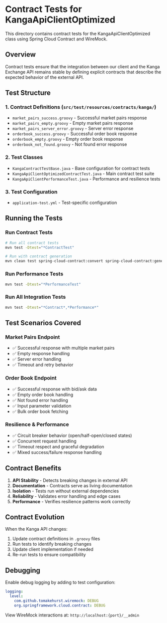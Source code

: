 # Contract Tests for KangaApiClientOptimized

This directory contains contract tests for the KangaApiClientOptimized class using Spring Cloud Contract and WireMock.

## Overview

Contract tests ensure that the integration between our client and the Kanga Exchange API remains stable by defining explicit contracts that describe the expected behavior of the external API.

## Test Structure

### 1. Contract Definitions (`src/test/resources/contracts/kanga/`)
- `market_pairs_success.groovy` - Successful market pairs response
- `market_pairs_empty.groovy` - Empty market pairs response  
- `market_pairs_server_error.groovy` - Server error response
- `orderbook_success.groovy` - Successful order book response
- `orderbook_empty.groovy` - Empty order book response
- `orderbook_not_found.groovy` - Not found error response

### 2. Test Classes
- `KangaContractTestBase.java` - Base configuration for contract tests
- `KangaApiClientOptimizedContractTest.java` - Main contract test suite
- `KangaApiClientPerformanceTest.java` - Performance and resilience tests

### 3. Test Configuration
- `application-test.yml` - Test-specific configuration

## Running the Tests

### Run Contract Tests
```bash
# Run all contract tests
mvn test -Dtest="*ContractTest"

# Run with contract generation
mvn clean test spring-cloud-contract:convert spring-cloud-contract:generateTests
```

### Run Performance Tests
```bash
mvn test -Dtest="*PerformanceTest"
```

### Run All Integration Tests
```bash
mvn test -Dtest="*Contract*,*Performance*"
```

## Test Scenarios Covered

### Market Pairs Endpoint
- ✅ Successful response with multiple market pairs
- ✅ Empty response handling
- ✅ Server error handling
- ✅ Timeout and retry behavior

### Order Book Endpoint  
- ✅ Successful response with bid/ask data
- ✅ Empty order book handling
- ✅ Not found error handling
- ✅ Input parameter validation
- ✅ Bulk order book fetching

### Resilience & Performance
- ✅ Circuit breaker behavior (open/half-open/closed states)
- ✅ Concurrent request handling
- ✅ Timeout respect and graceful degradation
- ✅ Mixed success/failure response handling

## Contract Benefits

1. **API Stability** - Detects breaking changes in external API
2. **Documentation** - Contracts serve as living documentation
3. **Isolation** - Tests run without external dependencies
4. **Reliability** - Validates error handling and edge cases
5. **Performance** - Verifies resilience patterns work correctly

## Contract Evolution

When the Kanga API changes:

1. Update contract definitions in `.groovy` files
2. Run tests to identify breaking changes
3. Update client implementation if needed
4. Re-run tests to ensure compatibility

## Debugging

Enable debug logging by adding to test configuration:
```yaml
logging:
  level:
    com.github.tomakehurst.wiremock: DEBUG
    org.springframework.cloud.contract: DEBUG
```

View WireMock interactions at: `http://localhost:{port}/__admin`